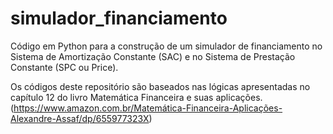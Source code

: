 # simulador_financiamento
Código em Python para a construção de um simulador de financiamento no Sistema de Amortização Constante (SAC) e no Sistema de Prestação Constante (SPC ou Price).

Os códigos deste repositório são baseados nas lógicas apresentadas no capítulo 12 do livro Matemática Financeira e suas aplicações.(https://www.amazon.com.br/Matemática-Financeira-Aplicações-Alexandre-Assaf/dp/655977323X)
